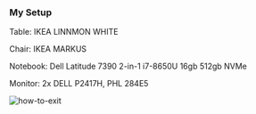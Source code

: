 ### My Setup

Table: IKEA LINNMON WHITE

Chair: IKEA MARKUS

Notebook: Dell Latitude 7390 2-in-1 i7-8650U 16gb 512gb NVMe

Monitor: 2x DELL P2417H, PHL 284E5


![how-to-exit](https://images2.imgbox.com/e7/cb/PuzUKIPG_o.jpg)

<!--
**painhardcore/painhardcore** is a ✨ _special_ ✨ repository because its `README.md` (this file) appears on your GitHub profile.

Here are some ideas to get you started:

- 🔭 I’m currently working on ...
- 🌱 I’m currently learning ...
- 👯 I’m looking to collaborate on ...
- 🤔 I’m looking for help with ...
- 💬 Ask me about ...
- 📫 How to reach me: ...
- 😄 Pronouns: ...
- ⚡ Fun fact: ...
-->
